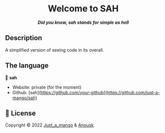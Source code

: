<h1 align="center">Welcome to SAH</h1>

<p align="center"><b><i>Did you know, sah stands for simple as hell</b></i></p>

## Description
A simplified version of seeing code in its overall.

## The language

👤 **sah**

* Website: private (for the moment)
* Github: [sah](https://github.com/your-github](https://github.com/just-a-mango/sah)

## 📝 License

Copyright © 2022 [Just_a_mango](https://github.com/just-a-mango) & [Anousk](https://github.com/Anousk).<br />
